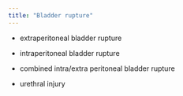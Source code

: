```yaml
---
title: "Bladder rupture"
---
```

- extraperitoneal bladder rupture
- intraperitoneal bladder rupture
- combined intra/extra peritoneal bladder rupture

- urethral injury

